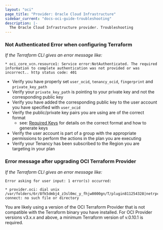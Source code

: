```yaml
---
layout: "oci"
page_title: "Provider: Oracle Cloud Infrastructure"
sidebar_current: "docs-oci-guide-troubleshooting"
description: |-
  The Oracle Cloud Infrastructure provider. Troubleshooting
---
```

### Not Authenticated Error when configuring Terraform

_If the Terraform CLI gives an error message like:_

`* oci_core_vcn.resource1: Service error:NotAuthenticated. The required information to complete authentication was not provided or was incorrect.. http status code: 401`

* Verify you have properly set `user_ocid`, `tenancy_ocid`, `fingerprint` and `private_key_path` 
* Verify your `private_key_path` is pointing to your private key and not the corresponding public key
* Verify you have added the corresponding public key to the user account you have specified with `user_ocid`
* Verify the public/private key pairs you are using are of the correct format
  * see: [Required Keys](https://docs.cloud.oracle.com/iaas/Content/API/Concepts/apisigningkey.htm) for details on the correct format and how to generate keys
* Verify the user account is part of a group with the appropriate permissions to perform the actions in the plan you are executing
* Verify your Tenancy has been subscribed to the Region you are targeting in your plan


### Error message after upgrading OCI Terraform Provider

_If the Terraform CLI gives an error message like:_

```
Error asking for user input: 1 error(s) occurred:
 
* provider.oci: dial unix /var/folders/6r/8fk5dmbj4_z3sl0mc_y_fhjw0000gn/T/plugin811254328|netrpc: connect: no such file or directory
```

You are likely using a version of the OCI Terraform Provider that is not compatible with the Terraform binary you have 
installed. For OCI Provider versions v3.x.x and above, a minimum Terraform version of v.0.10.1 is required. 
